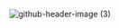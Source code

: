 ![github-header-image (3)](https://user-images.githubusercontent.com/113910783/191701205-ad535c76-94ea-4d15-92d0-ab19da88ddd5.png)
